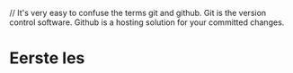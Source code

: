 // It's very easy to confuse the terms git and github. Git is the version control software. Github is a hosting solution for your committed changes.

# Eerste les